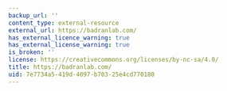 ```yaml
---
backup_url: ''
content_type: external-resource
external_url: https://badranlab.com/
has_external_licence_warning: true
has_external_license_warning: true
is_broken: ''
license: https://creativecommons.org/licenses/by-nc-sa/4.0/
title: https://badranlab.com/
uid: 7e7734a5-419d-4097-b703-25e4cd770180
---
```

